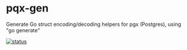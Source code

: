 # pqx-gen
Generate Go struct encoding/decoding helpers for pgx (Postgres), using "go generate"

[![status](https://sourcegraph.com/api/repos/github.com/wdamron/astx/.badges/status.svg)](https://sourcegraph.com/github.com/wdamron/astx)
